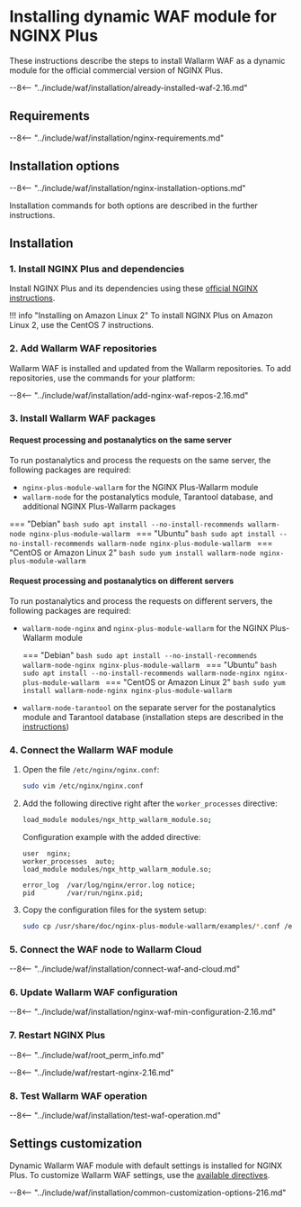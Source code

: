 [img-wl-console-users]:             ../images/check-users.png 
[wallarm-status-instr]:             ../admin-en/configure-statistics-service.md
[memory-instr]:                     ../admin-en/configuration-guides/allocate-resources-for-waf-node.md
[waf-directives-instr]:             ../admin-en/configure-parameters-en.md
[sqli-attack-desc]:                 ../attacks-vulns-list.md#sql-injection
[xss-attack-desc]:                  ../attacks-vulns-list.md#crosssite-scripting-xss
[img-test-attacks-in-ui]:           ../images/admin-guides/test-attacks.png
[waf-mode-instr]:                   ../admin-en/configure-wallarm-mode.md
[logging-instr]:                    ../admin-en/configure-logging.md
[proxy-balancer-instr]:             ../admin-en/using-proxy-or-balancer-en.md
[scanner-whitelisting-instr]:       ../admin-en/scanner-ips-whitelisting.md
[process-time-limit-instr]:         ../admin-en/configure-parameters-en.md#wallarm_process_time_limit
[configure-selinux-instr]:          ../admin-en/configure-selinux.md
[configure-proxy-balancer-instr]:   ../admin-en/configuration-guides/access-to-wallarm-api-via-proxy.md
[install-postanalytics-instr]:      ../admin-en/installation-postanalytics-en.md
[2.18-install-postanalytics-instr]: ../../../admin-en/installation-postanalytics-en/
[2.16-install-postanalytics-instr]: ../../admin-en/installation-postanalytics-en/
[update-instr]:                     ../updating-migrating/nginx-modules.md
[2.18-installation-instr]:          ../../../waf-installation/nginx-plus/
[nginx-modules-update-docs]:        ../../../updating-migrating/nginx-modules/
[separate-postanalytics-update-docs]:   ../../../updating-migrating/separate-postanalytics/
[install-postanalytics-docs]:        ../../admin-en/installation-postanalytics-en/
[versioning-policy]:               ../updating-migrating/versioning-policy.md
[enable-libdetection-docs]:         ../admin-en/configure-parameters-en.md#wallarm_enable_libdetection

# Installing dynamic WAF module for NGINX Plus

These instructions describe the steps to install Wallarm WAF as a dynamic module for the official commercial version of NGINX Plus.

--8<-- "../include/waf/installation/already-installed-waf-2.16.md"

## Requirements

--8<-- "../include/waf/installation/nginx-requirements.md"

## Installation options

--8<-- "../include/waf/installation/nginx-installation-options.md"

Installation commands for both options are described in the further instructions.

## Installation
    
### 1. Install NGINX Plus and dependencies

Install NGINX Plus and its dependencies using these [official NGINX instructions](https://www.nginx.com/resources/admin-guide/installing-nginx-plus/).

!!! info "Installing on Amazon Linux 2"
    To install NGINX Plus on Amazon Linux 2, use the CentOS 7 instructions.

### 2. Add Wallarm WAF repositories

Wallarm WAF is installed and updated from the Wallarm repositories. To add repositories, use the commands for your platform:

--8<-- "../include/waf/installation/add-nginx-waf-repos-2.16.md"

### 3. Install Wallarm WAF packages

#### Request processing and postanalytics on the same server

To run postanalytics and process the requests on the same server, the following packages are required:

* `nginx-plus-module-wallarm` for the NGINX Plus-Wallarm module
* `wallarm-node` for the postanalytics module, Tarantool database, and additional NGINX Plus-Wallarm packages

=== "Debian"
    ```bash
    sudo apt install --no-install-recommends wallarm-node nginx-plus-module-wallarm
    ```
=== "Ubuntu"
    ```bash
    sudo apt install --no-install-recommends wallarm-node nginx-plus-module-wallarm
    ```
=== "CentOS or Amazon Linux 2"
    ```bash
    sudo yum install wallarm-node nginx-plus-module-wallarm
    ```

#### Request processing and postanalytics on different servers

To run postanalytics and process the requests on different servers, the following packages are required:

* `wallarm-node-nginx` and `nginx-plus-module-wallarm` for the NGINX Plus-Wallarm module

    === "Debian"
        ```bash
        sudo apt install --no-install-recommends wallarm-node-nginx nginx-plus-module-wallarm
        ```
    === "Ubuntu"
        ```bash
        sudo apt install --no-install-recommends wallarm-node-nginx nginx-plus-module-wallarm
        ```
    === "CentOS or Amazon Linux 2"
        ```bash
        sudo yum install wallarm-node-nginx nginx-plus-module-wallarm
        ```

* `wallarm-node-tarantool` on the separate server for the postanalytics module and Tarantool database (installation steps are described in the [instructions](../admin-en/installation-postanalytics-en.md))

### 4. Connect the Wallarm WAF module

1. Open the file `/etc/nginx/nginx.conf`:

    ```bash
    sudo vim /etc/nginx/nginx.conf
    ```
2. Add the following directive right after the `worker_processes` directive:

    ```bash
    load_module modules/ngx_http_wallarm_module.so;
    ```

    Configuration example with the added directive:

    ```
    user  nginx;
    worker_processes  auto;
    load_module modules/ngx_http_wallarm_module.so;

    error_log  /var/log/nginx/error.log notice;
    pid        /var/run/nginx.pid;
    ```

3. Copy the configuration files for the system setup:

    ``` bash
    sudo cp /usr/share/doc/nginx-plus-module-wallarm/examples/*.conf /etc/nginx/conf.d/
    ```

### 5. Connect the WAF node to Wallarm Cloud

--8<-- "../include/waf/installation/connect-waf-and-cloud.md"

### 6. Update Wallarm WAF configuration

--8<-- "../include/waf/installation/nginx-waf-min-configuration-2.16.md"

### 7. Restart NGINX Plus

--8<-- "../include/waf/root_perm_info.md"

--8<-- "../include/waf/restart-nginx-2.16.md"

### 8. Test Wallarm WAF operation

--8<-- "../include/waf/installation/test-waf-operation.md"

## Settings customization

Dynamic Wallarm WAF module with default settings is installed for NGINX Plus. To customize Wallarm WAF settings, use the [available directives](../admin-en/configure-parameters-en.md).

--8<-- "../include/waf/installation/common-customization-options-216.md"
